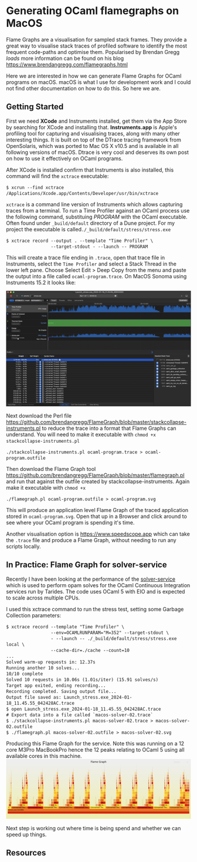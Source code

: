 # Generating OCaml flamegraphs on MacOS

Flame Graphs are a visualisation for sampled stack frames. They provide a great way to visualise stack traces of profiled software to identify the most frequent code-paths and optimise them. Popularised by Brendan Gregg *loads* more information can be found on his blog https://www.brendangregg.com/flamegraphs.html

Here we are interested in how we can generate Flame Graphs for OCaml programs on macOS.
macOS is what I use for development work and I could not find other documentation on how to do this.
So here we are.

## Getting Started
First we need **XCode** and Instruments installed, get them via the App Store by searching for XCode and installing that. **Instruments.app** is Apple's profiling tool for capturing and visualising traces, along with many other interesting things. It is built on top of the DTrace tracing framework from OpenSolaris, which was ported to Mac OS X v10.5 and is available in all following versions of macOS. Dtrace is very cool and deserves its own post on how to use it effectively on OCaml programs.

After XCode is installed confirm that Instruments is also installed, this command will find the `xctrace` executable:
``` shell
$ xcrun --find xctrace
/Applications/Xcode.app/Contents/Developer/usr/bin/xctrace
```

`xctrace` is a command line version of Instruments which allows capturing traces from a terminal. To run a Time Profiler against an OCaml process use the following command, substituing *PROGRAM* with the OCaml executable. Often found under `_build/default` directory of a Dune project. For my project the executable is called`./_build/default/stress/stress.exe`

``` shell
$ xctrace record --output . --template "Time Profiler" \
                 --target-stdout - --launch -- PROGRAM
```

This will create a trace file ending in `.trace`, open that trace file in Instruments, select the `Time Profiler` and select a Stack Thread in the lower left pane. Choose Select Edit > Deep Copy from the menu and paste the output into a file called `ocaml-program.trace`. On MacOS Sonoma using Instruments 15.2 it looks like:

![instruments-screenshot](macos-instruments-screen.png)

Next download the Perl file https://github.com/brendangregg/FlameGraph/blob/master/stackcollapse-instruments.pl
to reduce the trace into a format that Flame Graphs can understand. You will need to make it executable with `chmod +x stackcollapse-instruments.pl`

``` shell
./stackcollapse-instruments.pl ocaml-program.trace > ocaml-program.outfile
```

Then download the Flame Graph tool https://github.com/brendangregg/FlameGraph/blob/master/flamegraph.pl and
run that against the outfile created by stackcollapse-instruments. Again make it executable with `chmod +x`

``` shell
./flamegraph.pl ocaml-program.outfile > ocaml-program.svg
```

This will produce an application level Flame Graph of the traced application stored in `ocaml-program.svg`.
Open that up in a Browser and click around to see where your OCaml program is spending it's time.

Another visualisation option is https://www.speedscope.app which can take the `.trace` file and produce a Flame Graph, without needing to run any scripts locally.

## In Practice: Flame Graph for solver-service

Recently I have been looking at the performance of the [solver-service](http://github.com/ocurrent/solver-service) which is used to perform opam solves for the OCaml Continuous Integration services run by Tarides. The code uses OCaml 5 with EIO and is expected to scale across multiple CPUs.

I used this xctrace command to run the stress test, setting some Garbage Collection parameters:
``` shell
$ xctrace record --template "Time Profiler" \
                 --env=OCAMLRUNPARAM="M=352" --target-stdout \
                 - --launch -- ./_build/default/stress/stress.exe local \
                 --cache-dir=./cache --count=10
...
Solved warm-up requests in: 12.37s
Running another 10 solves...
10/10 complete
Solved 10 requests in 10.06s (1.01s/iter) (15.91 solves/s)
Target app exited, ending recording...
Recording completed. Saving output file...
Output file saved as: Launch_stress.exe_2024-01-18_11.45.55_042428AC.trace
$ open Launch_stress.exe_2024-01-18_11.45.55_042428AC.trace
# Export data into a file called `macos-solver-02.trace`
$ ./stackcollapse-instruments.pl macos-solver-02.trace > macos-solver-02.outfile
$ ./flamegraph.pl macos-solver-02.outfile > macos-solver-02.svg
```
Producing this Flame Graph for the service. Note this was running on a 12 core M3Pro MacBookPro hence the 12 peaks relating to OCaml 5 using all available cores in this machine.
![macos-solver-02](macos-flamegraph.svg)

Next step is working out where time is being spend and whether we can speed up things.

## Resources


